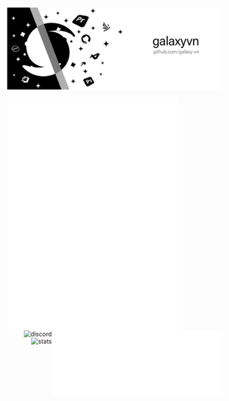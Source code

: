 ![Profile banner](background.jpg)

<img align="left" width="400" alt="🦑" src="metrics.classic.svg">
<img align="right" width="400" alt="🦑" src="metrics.personal.svg">
<img align="right" alt="discord" src="https://discord.c99.nl/widget/theme-3/431425571570974720.png">
<img align="right" alt="stats" src="https://github-readme-stats.vercel.app/api?username=Galaxy-VN&show_icons=true&theme=radical&card_width=355">

